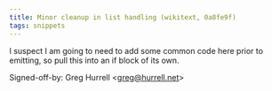 ```yaml
---
title: Minor cleanup in list handling (wikitext, 0a8fe9f)
tags: snippets
---
```


I suspect I am going to need to add some common code here prior to emitting, so pull this into an if block of its own.

Signed-off-by: Greg Hurrell &lt;greg@hurrell.net&gt;
